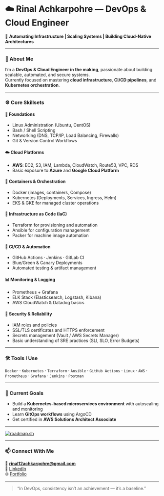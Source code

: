 # ☁️ Rinal Achkarpohre — DevOps & Cloud Engineer  

🚀 **Automating Infrastructure | Scaling Systems | Building Cloud-Native Architectures**

---

### 👋 About Me
I’m a **DevOps & Cloud Engineer in the making**, passionate about building scalable, automated, and secure systems.  
Currently focused on mastering **cloud infrastructure**, **CI/CD pipelines**, and **Kubernetes orchestration**.  

---

### ⚙️ Core Skillsets  

#### 🧱 Foundations
- Linux Administration (Ubuntu, CentOS)
- Bash / Shell Scripting
- Networking (DNS, TCP/IP, Load Balancing, Firewalls)
- Git & Version Control Workflows  

#### ☁️ Cloud Platforms
- **AWS**: EC2, S3, IAM, Lambda, CloudWatch, Route53, VPC, RDS  
- Basic exposure to **Azure** and **Google Cloud Platform**

#### 🐳 Containers & Orchestration
- Docker (images, containers, Compose)
- Kubernetes (Deployments, Services, Ingress, Helm)
- EKS & GKE for managed cluster operations  

#### 🧩 Infrastructure as Code (IaC)
- Terraform for provisioning and automation  
- Ansible for configuration management  
- Packer for machine image automation  

#### 🔁 CI/CD & Automation
- GitHub Actions · Jenkins · GitLab CI  
- Blue/Green & Canary Deployments  
- Automated testing & artifact management  

#### 📊 Monitoring & Logging
- Prometheus + Grafana  
- ELK Stack (Elasticsearch, Logstash, Kibana)  
- AWS CloudWatch & Datadog basics  

#### 🔐 Security & Reliability
- IAM roles and policies  
- SSL/TLS certificates and HTTPS enforcement  
- Secrets management (Vault / AWS Secrets Manager)  
- Basic understanding of SRE practices (SLI, SLO, Error Budgets)

---

### 🛠️ Tools I Use
`Docker` · `Kubernetes` · `Terraform` · `Ansible` · `GitHub Actions` · `Linux` · `AWS` · `Prometheus` · `Grafana` · `Jenkins` · `Postman`  

---

### 🌱 Current Goals
- Build a **Kubernetes-based microservices environment** with autoscaling and monitoring  
- Learn **GitOps workflows** using ArgoCD  
- Get certified in **AWS Solutions Architect Associate**  

---

[![roadmap.sh](https://roadmap.sh/card/tall/68e3b5061d72874d108c8391?variant=dark&roadmaps=devops%2Caws%2Ckubernetes%2Cpython)](https://roadmap.sh)

---

### 📫 Connect With Me
📧 **rinal12achkarpohre@gmail.com**  
💼 [LinkedIn](https://linkedin.com/in/rinalachkarpohre)  
🌐 [Portfolio](https://rinalachkarpohre.github.io)

---

> “In DevOps, consistency isn’t an achievement — it’s a baseline.”
